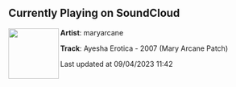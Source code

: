 ## Currently Playing on SoundCloud

[<img align="left" width="100" src="https://i1.sndcdn.com/artworks-Xu9QwFB8fVOak5Xf-k0B8tA-t500x500.jpg">](https://soundcloud.com/maryarcane/ayesha2007)

**Artist**: maryarcane 

**Track**: Ayesha Erotica - 2007 (Mary Arcane Patch)

Last updated at 09/04/2023 11:42
